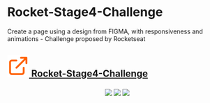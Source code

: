 # Rocket-Stage4-Challenge
Create a page using a design from FIGMA, with responsiveness and animations - Challenge proposed by Rocketseat

## <a href="https://rocket-stage4-challenge.vercel.app" target="_blank" > <img src="https://github.com/jackson-alves-182/jackson-alves-182/blob/master/external-link.svg"> Rocket-Stage4-Challenge </a>

<h3 align="center">
<img src="https://raw.githubusercontent.com/jackson-alves-182/archives-Readme/main/Space-Cream/Mobile-Page.jpg?token=GHSAT0AAAAAABU3YQZYUOKOXAUYJBYRSTL2YU6SUWQ"  height="310px">



<img src="https://raw.githubusercontent.com/jackson-alves-182/archives-Readme/main/Space-Cream/Tablet-Page.jpg?token=GHSAT0AAAAAABU3YQZZBWBJSZPZPZ2U324MYU6SR3A" width="303px" >


 
 <img src="https://raw.githubusercontent.com/jackson-alves-182/archives-Readme/main/Space-Cream/Desktop-Page.jpg?token=GHSAT0AAAAAABU3YQZZRDPR2DUUT6TE4MESYU6SOBA" width="300px">
</h3>

